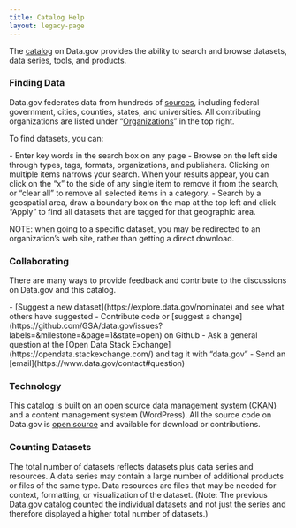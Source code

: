 ```yaml
---
title: Catalog Help
layout: legacy-page
---
```

<head>
<style type="text/css">
body.page .intro .container p, .category .intro .container, #contact-wrapper .intro p {
  padding-top: 0;
  padding-bottom: 0;
}
</style>
</head>

The [catalog](http://catalog.data.gov/#topic=_navigation) on Data.gov provides the ability to search and browse datasets, data series, tools, and products.

### Finding Data
Data.gov federates data from hundreds of [sources](https://catalog.data.gov/organization#topic=_navigation), including federal government, cities, counties, states, and universities. All contributing organizations are listed under “[Organizations](https://catalog.data.gov/organization#topic=_navigation)” in the top right.

<p>To find datasets, you can:</p>
- Enter key words in the search box on any page
- Browse on the left side through types, tags, formats, organizations, and publishers.  Clicking on multiple items narrows your search.  When your results appear, you can click on the “x” to the side of any single item to remove it from the search, or “clear all” to remove all selected items in a category.
- Search by a geospatial area, draw a boundary box on the map at the top left and click “Apply” to find all datasets that are tagged for that geographic area.

NOTE: when going to a specific dataset, you may be redirected to an organization’s web site, rather than getting a direct download.


### Collaborating

<p>There are many ways to provide feedback and contribute to the discussions on Data.gov and this catalog.</p>
- [Suggest a new dataset](https://explore.data.gov/nominate) and see what others have suggested
- Contribute code or [suggest a change](https://github.com/GSA/data.gov/issues?labels=&milestone=&page=1&state=open) on Github
- Ask a general question at the [Open Data Stack Exchange](https://opendata.stackexchange.com/) and tag it with “data.gov”
- Send an [email](https://www.data.gov/contact#question)

### Technology
This catalog is built on an open source data management system ([CKAN)](https://ckan.org/) and a content management system (WordPress).  All the source code on Data.gov is [open source](https://github.com/GSA/data.gov) and available for download or contributions.

### Counting Datasets
The total number of datasets reflects datasets plus data series and resources. A data series may contain a large number of additional products or files of the same type. Data resources are files that may be needed for context, formatting, or visualization of the dataset. (Note: The previous Data.gov catalog counted the individual datasets and not just the series and therefore displayed a higher total number of datasets.)
